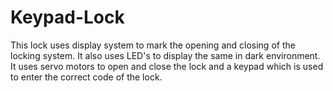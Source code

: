 # Keypad-Lock
This lock uses display system to mark the opening and closing of the locking system. It also uses LED's to display the same in dark environment. It uses servo motors to open and close the lock and a keypad which is used to enter the correct code of the lock.
